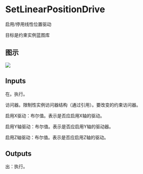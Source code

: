 # SetLinearPositionDrive

启用/停用线性位置驱动

目标是约束实例蓝图库

## 图示

![]($-20221218-20272658.png)

## Inputs

在。执行。

访问器。限制性实例访问器结构（通过引用）。要改变的约束访问器。

启用X驱动：布尔值。表示是否应启用X轴的驱动。

启用Y轴驱动：布尔值。表示是否应启用Y轴的驱动器。

启用Z轴驱动：布尔值。表示是否应启用Z轴的驱动。  

## Outputs

出：执行。
